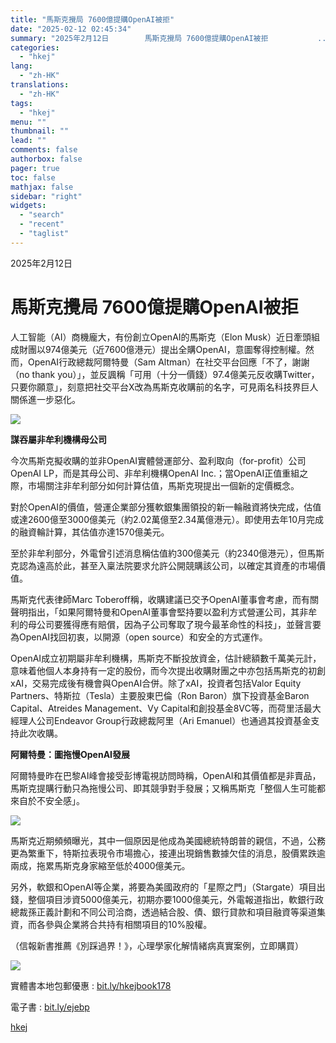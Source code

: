 ```yaml
---
title: "馬斯克攪局 7600億提購OpenAI被拒"
date: "2025-02-12 02:45:34"
summary: "2025年2月12日        馬斯克攪局 7600億提購OpenAI被拒           ..."
categories:
  - "hkej"
lang:
  - "zh-HK"
translations:
  - "zh-HK"
tags:
  - "hkej"
menu: ""
thumbnail: ""
lead: ""
comments: false
authorbox: false
pager: true
toc: false
mathjax: false
sidebar: "right"
widgets:
  - "search"
  - "recent"
  - "taglist"
---
```


2025年2月12日

馬斯克攪局 7600億提購OpenAI被拒
=====================

人工智能（AI）商機龐大，有份創立OpenAI的馬斯克（Elon Musk）近日牽頭組成財團以974億美元（近7600億港元）提出全購OpenAI，意圖奪得控制權。然而，OpenAI行政總裁阿爾特曼（Sam Altman）在社交平台回應「不了，謝謝（no thank you）」，並反諷稱「可用（十分一價錢）97.4億美元反收購Twitter，只要你願意」，刻意把社交平台X改為馬斯克收購前的名字，可見兩名科技界巨人關係進一步惡化。



[![](https://static.hkej.com/hkej/images/2025/02/12/3997445_c02f5c8df6a65cae6af4ea9f9587b92b_620.png)](https://static.hkej.com/hkej/images/2025/02/12/3997445_c02f5c8df6a65cae6af4ea9f9587b92b.png)



**謀吞屬非牟利機構母公司**

今次馬斯克擬收購的並非OpenAI實體營運部分、盈利取向（for-profit）公司OpenAI LP，而是其母公司、非牟利機構OpenAI Inc.；當OpenAI正值重組之際，市場關注非牟利部分如何計算估值，馬斯克現提出一個新的定價概念。

對於OpenAI的價值，營運企業部分獲軟銀集團領投的新一輪融資將快完成，估值或達2600億至3000億美元（約2.02萬億至2.34萬億港元）。即使用去年10月完成的融資輪計算，其估值亦達1570億美元。

至於非牟利部分，外電曾引述消息稱估值約300億美元（約2340億港元），但馬斯克認為遠高於此，甚至入稟法院要求允許公開競購該公司，以確定其資產的市場價值。

馬斯克代表律師Marc Toberoff稱，收購建議已交予OpenAI董事會考慮，而有關聲明指出，「如果阿爾特曼和OpenAI董事會堅持要以盈利方式營運公司，其非牟利的母公司要獲得應有賠償，因為子公司奪取了現今最革命性的科技」，並聲言要為OpenAI找回初衷，以開源（open source）和安全的方式運作。

OpenAI成立初期屬非牟利機構，馬斯克不斷投放資金，估計總額數千萬美元計，意味着他個人本身持有一定的股份，而今次提出收購財團之中亦包括馬斯克的初創xAI，交易完成後有機會與OpenAI合併。除了xAI，投資者包括Valor Equity Partners、特斯拉（Tesla）主要股東巴倫（Ron Baron）旗下投資基金Baron Capital、Atreides Management、Vy Capital和創投基金8VC等，而荷里活最大經理人公司Endeavor Group行政總裁阿里（Ari Emanuel）也通過其投資基金支持此次收購。

**阿爾特曼：圖拖慢OpenAI發展**

阿爾特曼昨在巴黎AI峰會接受彭博電視訪問時稱，OpenAI和其價值都是非賣品，馬斯克提購行動只為拖慢公司、即其競爭對手發展；又稱馬斯克「整個人生可能都來自於不安全感」。



[![](https://static.hkej.com/hkej/images/2025/02/12/3997445_922c59572424e5287d548ea794ffd138_620.jpg)](https://static.hkej.com/hkej/images/2025/02/12/3997445_922c59572424e5287d548ea794ffd138.jpg "人工智能技術受全球重視，來自近百個國家的政商和科技界領袖近日出席巴黎的AI峰會，探討應用及監管等議題。（彭博圖片）")



馬斯克近期頻頻曝光，其中一個原因是他成為美國總統特朗普的親信，不過，公務更為繁重下，特斯拉表現令市場擔心，接連出現銷售數據欠佳的消息，股價累跌逾兩成，拖累馬斯克身家縮至低於4000億美元。

另外，軟銀和OpenAI等企業，將要為美國政府的「星際之門」（Stargate）項目出錢，整個項目涉資5000億美元，初期亦要1000億美元，外電報道指出，軟銀行政總裁孫正義計劃和不同公司洽商，透過結合股、債、銀行貸款和項目融資等渠道集資，而各參與企業將合共持有相關項目的10%股權。

（信報新書推薦《別踩過界！》，心理學家化解情緒病真實案例，立即購買）



[![](https://static.hkej.com/hkej/images/2025/02/12/3997445_661766e57eaef1cddd5c17708a700bdf_620.png)](https://static.hkej.com/hkej/images/2025/02/12/3997445_661766e57eaef1cddd5c17708a700bdf.png)



實體書本地包郵優惠 : [bit.ly/hkejbook178](https://subscribe.hkej.com/events/bookorder55/php/collectdata.php)

電子書 : [bit.ly/ejebp](https://entitle.hkej.com/ebooks?utm_source=subscribepage&utm_medium=banner&utm_campaign=obf2023)

[hkej](https://www1.hkej.com/dailynews/headline/article/3997445/%E9%A6%AC%E6%96%AF%E5%85%8B%E6%94%AA%E5%B1%80+7600%E5%84%84%E6%8F%90%E8%B3%BCOpenAI%E8%A2%AB%E6%8B%92)
